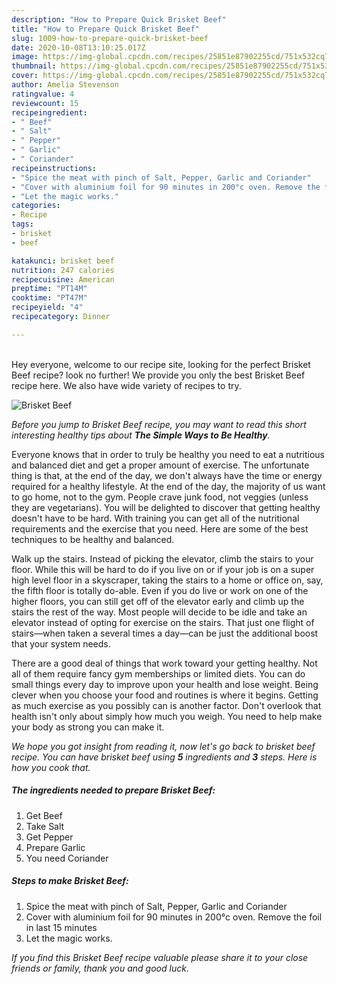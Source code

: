```yaml
---
description: "How to Prepare Quick Brisket Beef"
title: "How to Prepare Quick Brisket Beef"
slug: 1009-how-to-prepare-quick-brisket-beef
date: 2020-10-08T13:10:25.017Z
image: https://img-global.cpcdn.com/recipes/25851e87902255cd/751x532cq70/brisket-beef-recipe-main-photo.jpg
thumbnail: https://img-global.cpcdn.com/recipes/25851e87902255cd/751x532cq70/brisket-beef-recipe-main-photo.jpg
cover: https://img-global.cpcdn.com/recipes/25851e87902255cd/751x532cq70/brisket-beef-recipe-main-photo.jpg
author: Amelia Stevenson
ratingvalue: 4
reviewcount: 15
recipeingredient:
- " Beef"
- " Salt"
- " Pepper"
- " Garlic"
- " Coriander"
recipeinstructions:
- "Spice the meat with pinch of Salt, Pepper, Garlic and Coriander"
- "Cover with aluminium foil for 90 minutes in 200°c oven. Remove the foil in last 15 minutes"
- "Let the magic works."
categories:
- Recipe
tags:
- brisket
- beef

katakunci: brisket beef 
nutrition: 247 calories
recipecuisine: American
preptime: "PT14M"
cooktime: "PT47M"
recipeyield: "4"
recipecategory: Dinner

---
```

<br>
Hey everyone, welcome to our recipe site, looking for the perfect Brisket Beef recipe? look no further! We provide you only the best Brisket Beef recipe here. We also have wide variety of recipes to try.
<br>


![Brisket Beef](https://img-global.cpcdn.com/recipes/25851e87902255cd/751x532cq70/brisket-beef-recipe-main-photo.jpg)

<i>Before you jump to Brisket Beef recipe, you may want to read this short interesting healthy tips about <strong>The Simple Ways to Be Healthy</strong>.</i>

Everyone knows that in order to truly be healthy you need to eat a nutritious and balanced diet and get a proper amount of exercise. The unfortunate thing is that, at the end of the day, we don't always have the time or energy required for a healthy lifestyle. At the end of the day, the majority of us want to go home, not to the gym. People crave junk food, not veggies (unless they are vegetarians). You will be delighted to discover that getting healthy doesn't have to be hard. With training you can get all of the nutritional requirements and the exercise that you need. Here are some of the best techniques to be healthy and balanced.

Walk up the stairs. Instead of picking the elevator, climb the stairs to your floor. While this will be hard to do if you live on or if your job is on a super high level floor in a skyscraper, taking the stairs to a home or office on, say, the fifth floor is totally do-able. Even if you do live or work on one of the higher floors, you can still get off of the elevator early and climb up the stairs the rest of the way. Most people will decide to be idle and take an elevator instead of opting for exercise on the stairs. That just one flight of stairs—when taken a several times a day—can be just the additional boost that your system needs. 

There are a good deal of things that work toward your getting healthy. Not all of them require fancy gym memberships or limited diets. You can do small things every day to improve upon your health and lose weight. Being clever when you choose your food and routines is where it begins. Getting as much exercise as you possibly can is another factor. Don't overlook that health isn't only about simply how much you weigh. You need to help make your body as strong you can make it. 


<i>We hope you got insight from reading it, now let's go back to brisket beef recipe. You can have brisket beef using <strong>5</strong> ingredients and <strong>3</strong> steps. Here is how you cook that.
</i>

##### The ingredients needed to prepare Brisket Beef:

1. Get  Beef
1. Take  Salt
1. Get  Pepper
1. Prepare  Garlic
1. You need  Coriander


##### Steps to make Brisket Beef:

1. Spice the meat with pinch of Salt, Pepper, Garlic and Coriander
1. Cover with aluminium foil for 90 minutes in 200°c oven. Remove the foil in last 15 minutes
1. Let the magic works.


<i>If you find this Brisket Beef recipe valuable please share it to your close friends or family, thank you and good luck.</i>
